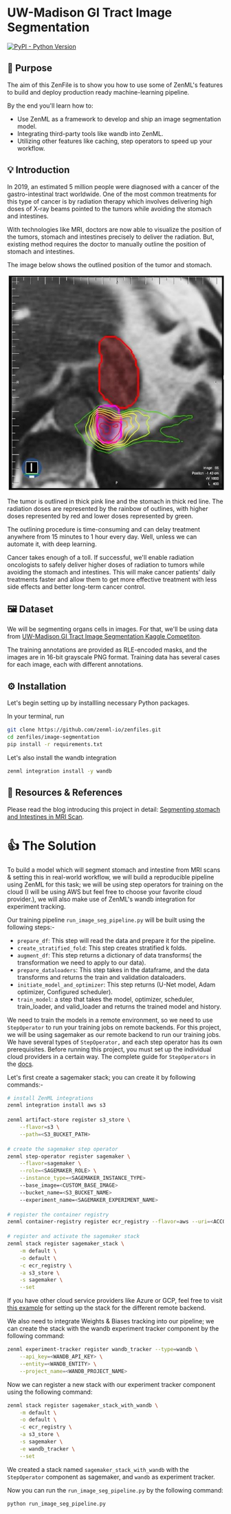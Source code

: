 # UW-Madison GI Tract Image Segmentation

[![PyPI - Python Version](https://img.shields.io/pypi/pyversions/zenml)](https://pypi.org/project/zenml/)

## 🎯 Purpose
The aim of this ZenFile is to show you how to use some of ZenML's features to build and deploy production ready machine-learning pipeline. 

By the end you'll learn how to:
- Use ZenML as a framework to develop and ship an image segmentation model.
- Integrating third-party tools like wandb into ZenML.
- Utilizing other features like caching, step operators to speed up your workflow.

## 💡 Introduction
In 2019, an estimated 5 million people were diagnosed with a cancer of the gastro-intestinal tract worldwide.
One of the most common treatments for this type of cancer is by radiation therapy which involves delivering high doses of X-ray beams pointed to the tumors while avoiding the stomach and intestines.

With technologies like MRI, doctors are now able to visualize the position of the tumors, stomach and intestines precisely to deliver the radiation.
But, existing method requires the doctor to manually outline the position of stomach and intestines. 

The image below shows the outlined position of the tumor and stomach.

![mri](sample_image.jpg)

The tumor is outlined in thick pink line and the stomach in thick red line.
The radiation doses are represented by the rainbow of outlines, with higher doses represented by red and lower doses represented by green.

The outlining procedure is time-consuming and can delay treatment anywhere from 15 minutes to 1 hour every day.
Well, unless we can automate it, with deep learning.

Cancer takes enough of a toll. If successful, we'll enable radiation oncologists to safely deliver higher doses of radiation to tumors while avoiding the stomach and intestines. This will make cancer patients' daily treatments faster and allow them to get more effective treatment with less side effects and better long-term cancer control.

## 🖼 Dataset
We will be segmenting organs cells in images. For that, we'll be using data from [UW-Madison GI Tract Image Segmentation Kaggle Competiton](https://www.kaggle.com/competitions/uw-madison-gi-tract-image-segmentation/data).

The training annotations are provided as RLE-encoded masks, and the images are in 16-bit grayscale PNG format. Training data has several cases for each image, each with different annotations.


## ⚙ Installation
Let's begin setting up by installling necessary Python packages. 

In your terminal, run

```bash
git clone https://github.com/zenml-io/zenfiles.git
cd zenfiles/image-segmentation
pip install -r requirements.txt
```

Let's also install the wandb integration

```bash
zenml integration install -y wandb
```

## 📙 Resources & References

Please read the blog introducing this project in detail: [Segmenting stomach and Intestines in MRI Scan](#).

# :thumbsup: The Solution

To build a model which will segment stomach and intestine from MRI scans & setting this in real-world workflow, we will build a reproducible pipeline using ZenML for this task; we will be using step operators for training on the cloud (I will be using AWS but feel free to choose your favorite cloud provider.), we will also make use of ZenML's wandb integration for experiment tracking.

Our training pipeline `run_image_seg_pipeline.py` will be built using the following steps:-

- `prepare_df`: This step will read the data and prepare it for the pipeline.
- `create_stratified_fold`: This step creates stratified k folds.
- `augment_df`: This step returns a dictionary of data transforms( the transformation we need to apply to our data).
- `prepare_dataloaders`: This step takes in the dataframe, and the data transforms and returns the train and validation dataloaders.
- `initiate_model_and_optimizer`: This step returns (U-Net model, Adam optimizer, Configured scheduler).
- `train_model`: a step that takes the model, optimizer, scheduler, train_loader, and valid_loader and returns the trained model and history.

We need to train the models in a remote environment, so we need to use `StepOperator` to run your training jobs on remote backends. For this project, we will be using sagemaker as our remote backend to run our training jobs. We have several types of `StepOperator,` and each step operator has its own prerequisites. Before running this project, you must set up the individual cloud providers in a certain way. The complete guide for `StepOperators` in the [docs](https://docs.zenml.io/advanced-guide/cloud/step-operators).

Let's first create a sagemaker stack; you can create it by following commands:-

```bash
# install ZenML integrations
zenml integration install aws s3

zenml artifact-store register s3_store \
    --flavor=s3 \
    --path=<S3_BUCKET_PATH>

# create the sagemaker step operator
zenml step-operator register sagemaker \
    --flavor=sagemaker \
    --role=<SAGEMAKER_ROLE> \
    --instance_type=<SAGEMAKER_INSTANCE_TYPE>
    --base_image=<CUSTOM_BASE_IMAGE>
    --bucket_name=<S3_BUCKET_NAME>
    --experiment_name=<SAGEMAKER_EXPERIMENT_NAME>

# register the container registry
zenml container-registry register ecr_registry --flavor=aws --uri=<ACCOUNT_ID>.dkr.ecr.us-east-1.amazonaws.com

# register and activate the sagemaker stack
zenml stack register sagemaker_stack \
    -m default \
    -o default \
    -c ecr_registry \
    -a s3_store \
    -s sagemaker \
    --set
```

If you have other cloud service providers like Azure or GCP, feel free to visit [this example](https://github.com/zenml-io/zenml/tree/main/examples/step_operator_remote_training) for setting up the stack for the different remote backend.

We also need to integrate Weights & Biases tracking into our pipeline; we can create the stack with the wandb experiment tracker component by the following command:

```bash
zenml experiment-tracker register wandb_tracker --type=wandb \
    --api_key=<WANDB_API_KEY> \
    --entity=<WANDB_ENTITY> \
    --project_name=<WANDB_PROJECT_NAME>
```

Now we can register a new stack with our experiment tracker component using the following command:

```bash
zenml stack register sagemaker_stack_with_wandb \
    -m default \
    -o default \
    -c ecr_registry \
    -a s3_store \
    -s sagemaker \
    -e wandb_tracker \
    --set
```

We created a stack named `sagemaker_stack_with_wandb` with the `StepOperator` component as sagemaker, and `wandb` as experiment tracker.

Now you can run the `run_image_seg_pipeline.py` by the following command:

```bash
python run_image_seg_pipeline.py
```
